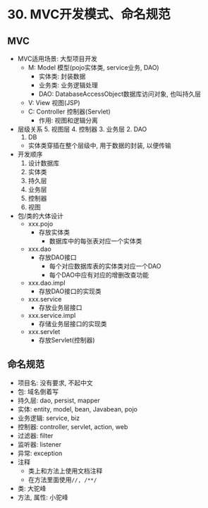 # 30. MVC开发模式、命名规范
## MVC
- MVC适用场景: 大型项目开发
	- M: Model 模型(pojo实体类, service业务, DAO)
		- 实体类: 封装数据
		- 业务类: 业务逻辑处理
		- DAO: DatabaseAccessObject数据库访问对象, 也叫持久层
	- V: View 视图(JSP)
	- C: Controller 控制器(Servlet)
		- 作用: 视图和逻辑分离
- 层级关系
	5. 视图层
	4. 控制器
	3. 业务层
	2. DAO
	1. DB
	- 实体类穿插在整个层级中, 用于数据的封装, 以便传输
- 开发顺序
	1. 设计数据库
	2. 实体类
	3. 持久层
	4. 业务层
	5. 控制器
	6. 视图
- 包/类的大体设计
	- xxx.pojo
		- 存放实体类
			- 数据库中的每张表对应一个实体类
	- xxx.dao
		- 存放DAO接口
			- 每个对应数据库表的实体类对应一个DAO
			- 每个DAO中应有对应的增删改查功能
	- xxx.dao.impl
		- 存放DAO接口的实现类
	- xxx.service
		- 存放业务层接口
	- xxx.service.impl
		- 存储业务层接口的实现类
	- xxx.servlet
		- 存放Servlet(控制器)
## 命名规范
- 项目名: 没有要求, 不起中文
- 包: 域名倒着写
- 持久层: dao, persist, mapper
- 实体: entity, model, bean, Javabean, pojo
- 业务逻辑: service, biz
- 控制器: controller, servlet, action, web
- 过滤器: filter
- 监听器: listener
- 异常: exception
- 注释
	- 类上和方法上使用文档注释
	- 在方法里面使用`//, /**/`
- 类: 大驼峰
- 方法, 属性: 小驼峰